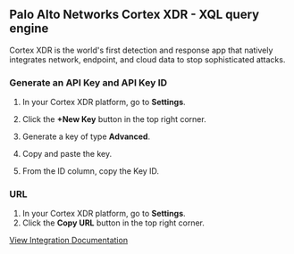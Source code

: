 ## Palo Alto Networks Cortex XDR - XQL query engine
Cortex XDR is the world's first detection and response app that natively integrates network, endpoint, and cloud data to stop sophisticated attacks.

### Generate an API Key and API Key ID

1. In your Cortex XDR platform, go to **Settings**.

2. Click the **+New Key** button in the top right corner.

3. Generate a key of type **Advanced**.

4. Copy and paste the key.

5. From the ID column, copy the Key ID.

### URL
1. In your Cortex XDR platform, go to **Settings**.
2. Click the **Copy URL** button in the top right corner.

[View Integration Documentation](https://xsoar.pan.dev/docs/reference/integrations/cortex-xdr)
